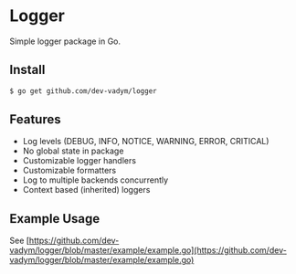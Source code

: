 Logger
=======

Simple logger package in Go.


Install
-------

```sh
$ go get github.com/dev-vadym/logger
```


Features
--------

* Log levels (DEBUG, INFO, NOTICE, WARNING, ERROR, CRITICAL)
* No global state in package
* Customizable logger handlers
* Customizable formatters
* Log to multiple backends concurrently
* Context based (inherited) loggers


Example Usage
-------------

See [https://github.com/dev-vadym/logger/blob/master/example/example.go](https://github.com/dev-vadym/logger/blob/master/example/example.go)

